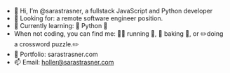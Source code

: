 - 👋 Hi, I’m @sarastrasner, a fullstack JavaScript and Python developer
- 👀 Looking for: a remote software engineer position.
- 🧠 Currently learning: 🐍 Python 🐍
- When not coding, you can find me: 🏃‍♀️ running 🏃‍, 🍪 baking 🍪, or ✏️doing a crossword puzzle.✏️
- 📁 Portfolio: sarastrasner.com
- 📫 Email: holler@sarastrasner.com

